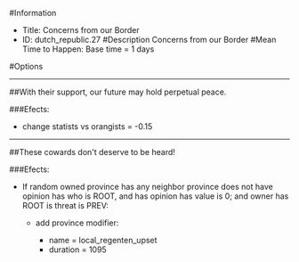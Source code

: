 #Information
 - Title: Concerns from our Border
 - ID: dutch_republic.27
#Description
Concerns from our Border
#Mean Time to Happen:
Base time = 1 days

#Options

___
##With their support, our future may hold perpetual peace.

###Efects:<ul><li>change statists vs orangists = -0.15</li></ul>

___
##These cowards don't deserve to be heard!

###Efects:<ul><li>If random owned province has any neighbor province does not have opinion has who is ROOT, and has opinion has value is 0; and owner has ROOT is threat is PREV:</li><ul><li>add province modifier:</li><ul><li>name = local_regenten_upset</li><li>duration = 1095</li></ul></ul></ul>
